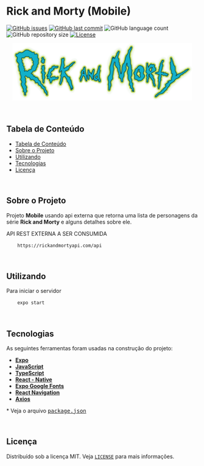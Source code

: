 # Rick and Morty (Mobile)

<!-- PROJECT SHIELDS -->

[![GitHub issues](https://img.shields.io/github/issues-raw/CarlosETB/rick-and-morty-web.svg)](https://github.com/CarlosETB/rick-and-morty-web/issues)
[![GitHub last commit](https://img.shields.io/github/last-commit/CarlosETB/rick-and-morty-web.svg)](https://github.com/CarlosETB/rick-and-morty-web/commits/master)
![GitHub language count](https://img.shields.io/github/languages/count/CarlosETB/rick-and-morty-web?color=%2304D361)
![GitHub repository size](https://img.shields.io/github/repo-size/CarlosETB/rick-and-morty-web)
[![License](https://img.shields.io/badge/license-MIT-brightgreen)](https://github.com/CarlosETB/rick-and-morty-web/stargazers)

<!-- PROJECT LOGO -->

<p align="center">
    <img height="150px" src='./src/assets/logo.png' alt="Logo">
</p>

<br />

<!-- TABLE OF CONTENTS -->

## Tabela de Conteúdo

- [Tabela de Conteúdo](#tabela-de-conte%C3%BAdo)
- [Sobre o Projeto](#sobre-o-projeto)
- [Utilizando](#utilizando)
- [Tecnologias](#tecnologias)
- [Licença](#licen%C3%A7a)

<br />

<!-- ABOUT THE PROJECT -->

## Sobre o Projeto

Projeto **Mobile** usando api externa que retorna uma lista de personagens da série **Rick and Morty** e alguns detalhes sobre ele.

API REST EXTERNA A SER CONSUMIDA

```sh
    https://rickandmortyapi.com/api
```

<br />

<!-- USING -->

## Utilizando

Para iniciar o servidor

```sh
    expo start
```

<br />

## Tecnologias

As seguintes ferramentas foram usadas na construção do projeto:

- **[Expo](https://expo.io/)**
- **[JavaScript](https://www.javascript.com/)**
- **[TypeScript](https://www.typescriptlang.org/)**
- **[React - Native](https://reactnative.dev/)**
- **[Expo Google Fonts](https://github.com/expo/google-fonts)**
- **[React Navigation](https://reactnavigation.org/)**
- **[Axios](https://github.com/axios/axios)**

 \* Veja o arquivo <kbd>[package.json](./package.json)</kbd>

<br />

<!-- LICENSE -->

## Licença

Distribuído sob a licença MIT. Veja [`LICENSE`](./LICENSE) para mais informações.
